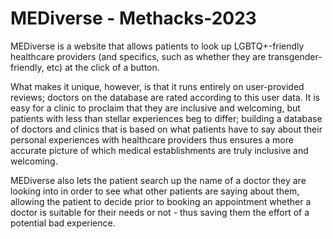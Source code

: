 # MEDiverse - Methacks-2023

MEDiverse is a website that allows patients to look up LGBTQ+-friendly healthcare providers (and specifics, such as whether they are transgender-friendly, etc) at the click of a button.

What makes it unique, however, is that it runs entirely on user-provided reviews; doctors on the database are rated according to this user data. It is easy for a clinic to proclaim that they are inclusive and welcoming, but patients with less than stellar experiences beg to differ; building a database of doctors and clinics that is based on what patients have to say about their personal experiences with healthcare providers thus ensures a more accurate picture of which medical establishments are truly inclusive and welcoming.

MEDiverse also lets the patient search up the name of a doctor they are looking into in order to see what other patients are saying about them, allowing the patient to decide prior to booking an appointment whether a doctor is suitable for their needs or not - thus saving them the effort of a potential bad experience.
